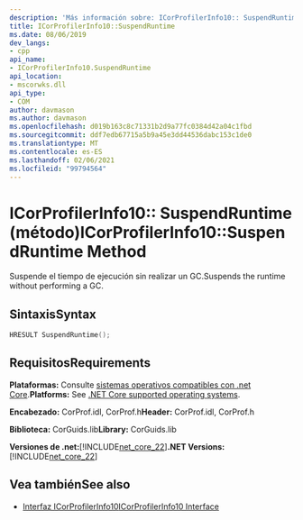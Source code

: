 ```yaml
---
description: 'Más información sobre: ICorProfilerInfo10:: SuspendRuntime (método)'
title: ICorProfilerInfo10::SuspendRuntime
ms.date: 08/06/2019
dev_langs:
- cpp
api_name:
- ICorProfilerInfo10.SuspendRuntime
api_location:
- mscorwks.dll
api_type:
- COM
author: davmason
ms.author: davmason
ms.openlocfilehash: d019b163c8c71331b2d9a77fc0384d42a04c1fbd
ms.sourcegitcommit: ddf7edb67715a5b9a45e3dd44536dabc153c1de0
ms.translationtype: MT
ms.contentlocale: es-ES
ms.lasthandoff: 02/06/2021
ms.locfileid: "99794564"
---
```

# <a name="icorprofilerinfo10suspendruntime-method"></a><span data-ttu-id="41884-103">ICorProfilerInfo10:: SuspendRuntime (método)</span><span class="sxs-lookup"><span data-stu-id="41884-103">ICorProfilerInfo10::SuspendRuntime Method</span></span>

<span data-ttu-id="41884-104">Suspende el tiempo de ejecución sin realizar un GC.</span><span class="sxs-lookup"><span data-stu-id="41884-104">Suspends the runtime without performing a GC.</span></span>

## <a name="syntax"></a><span data-ttu-id="41884-105">Sintaxis</span><span class="sxs-lookup"><span data-stu-id="41884-105">Syntax</span></span>

```cpp
HRESULT SuspendRuntime();
```

## <a name="requirements"></a><span data-ttu-id="41884-106">Requisitos</span><span class="sxs-lookup"><span data-stu-id="41884-106">Requirements</span></span>

<span data-ttu-id="41884-107">**Plataformas:** Consulte [sistemas operativos compatibles con .net Core](../../../core/install/windows.md?pivots=os-windows).</span><span class="sxs-lookup"><span data-stu-id="41884-107">**Platforms:** See [.NET Core supported operating systems](../../../core/install/windows.md?pivots=os-windows).</span></span>

<span data-ttu-id="41884-108">**Encabezado:** CorProf.idl, CorProf.h</span><span class="sxs-lookup"><span data-stu-id="41884-108">**Header:** CorProf.idl, CorProf.h</span></span>

<span data-ttu-id="41884-109">**Biblioteca:** CorGuids.lib</span><span class="sxs-lookup"><span data-stu-id="41884-109">**Library:** CorGuids.lib</span></span>

<span data-ttu-id="41884-110">**Versiones de .net:**[!INCLUDE[net_core_22](../../../../includes/net-core-30-md.md)]</span><span class="sxs-lookup"><span data-stu-id="41884-110">**.NET Versions:** [!INCLUDE[net_core_22](../../../../includes/net-core-30-md.md)]</span></span>

## <a name="see-also"></a><span data-ttu-id="41884-111">Vea también</span><span class="sxs-lookup"><span data-stu-id="41884-111">See also</span></span>

- [<span data-ttu-id="41884-112">Interfaz ICorProfilerInfo10</span><span class="sxs-lookup"><span data-stu-id="41884-112">ICorProfilerInfo10 Interface</span></span>](icorprofilerinfo10-interface.md)
